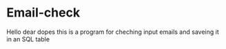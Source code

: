 # Email-check
Hello dear dopes
this is a program for cheching input emails and saveing it in an SQL table
